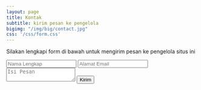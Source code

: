 ```yaml
---
layout: page
title: Kontak
subtitle: kirim pesan ke pengelola
bigimg: "/img/big/contact.jpg"
css: '/css/form.css'
---
```


Silakan lengkapi form di bawah untuk mengirim pesan ke pengelola situs ini

<form method="POST" class="form" action="https://formspree.io/sompret@yandex.com">
  <input type="text" name="name" placeholder="Nama Lengkap" />
  <input type="email" name="_replyto" placeholder="Alamat Email" />
  <input type="hidden" name="_next" value="//begini.github.io/thanks" />
  <input type="text" name="_gotcha" style="display:none" />
  <input type="hidden" name="_subject" value="[begini] Form Kontak" />
  <input type="hidden" name="_format" value="plain" />
  <textarea name="message" placeholder="Isi Pesan"></textarea>
  <button type="submit">Kirim</button>
</form>
